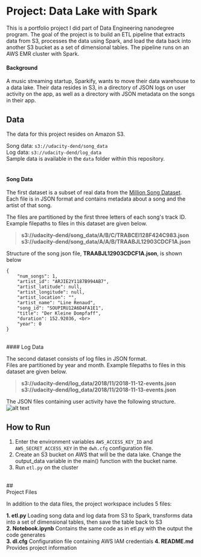 # Project: Data Lake with Spark
This is a portfolio project I did part of Data Engineering nanodegree program. The goal of the project is to build an ETL pipeline that extracts data from S3, processes the data using Spark, and load the data back into another S3 bucket as a set of dimensional tables. The pipeline runs on an AWS EMR cluster with Spark.

#### Background
A music streaming startup, Sparkify, wants to move their data warehouse to a data lake. Their data resides in S3, in a directory of JSON logs on user activity on the app, as well as a directory with JSON metadata on the songs in their app.


## Data

The data for this project resides on Amazon S3.

Song data: `s3://udacity-dend/song_data`<br>
Log data: `s3://udacity-dend/log_data`<br>
Sample data is available in the `data` folder within this repository.<br>
<br>
#### Song Data

The first dataset is a subset of real data from the [Million Song Dataset](http://millionsongdataset.com/).<br>
Each file is in JSON format and contains metadata about a song and the artist of that song. 

The files are partitioned by the first three letters of each song's track ID. <br>
Example filepaths to files in this dataset are given below.

>**s3://udacity-dend/song_data/A/B/C/TRABCEI128F424C983.json**<br>
>**s3://udacity-dend/song_data/A/A/B/TRAABJL12903CDCF1A.json**

Structure of the song json file, **TRAABJL12903CDCF1A.json**, is shown below<br>
```
{
    "num_songs": 1, 
    "artist_id": "ARJIE2Y1187B994AB7", 
    "artist_latitude": null, 
    "artist_longitude": null, 
    "artist_location": "", 
    "artist_name": "Line Renaud", 
    "song_id": "SOUPIRU12A6D4FA1E1", 
    "title": "Der Kleine Dompfaff", 
    "duration": 152.92036, <br>
    "year": 0    
}
```
<br>
#### Log Data

The second dataset consists of log files in JSON format. <br>
Files are partitioned by year and month. Example filepaths to files in this dataset are given below.

>**s3://udacity-dend/log_data/2018/11/2018-11-12-events.json**<br>
>**s3://udacity-dend/log_data/2018/11/2018-11-13-events.json**

The JSON files containing user activity have the following structure.<br>
![alt text](https://raw.githubusercontent.com/hazarpanc/data-lake-with-spark/main/log-data.png)
<br>
## How to Run
1. Enter the environment variables `AWS_ACCESS_KEY_ID` and `AWS_SECRET_ACCESS_KEY` in the ```dwh.cfg``` configuration file.
2. Create an S3 bucket on AWS that will be the data lake. Change the output_data variable in the main() function with the bucket name.
3. Run ```etl.py``` on the cluster
<br>
## <br>Project Files

In addition to the data files, the project workspace includes 5 files:

**1. etl.py**                    Loading song data and log data from S3 to Spark, transforms data into a set of dimensional tables, then save the table back to S3 <br>
**2. Notebook.ipynb**            Contains the same code as in etl.py with the output the code generates <br>
**3. dl.cfg**                    Configuration file containing AWS IAM credentials
**4. README.md**                 Provides project information<br>
